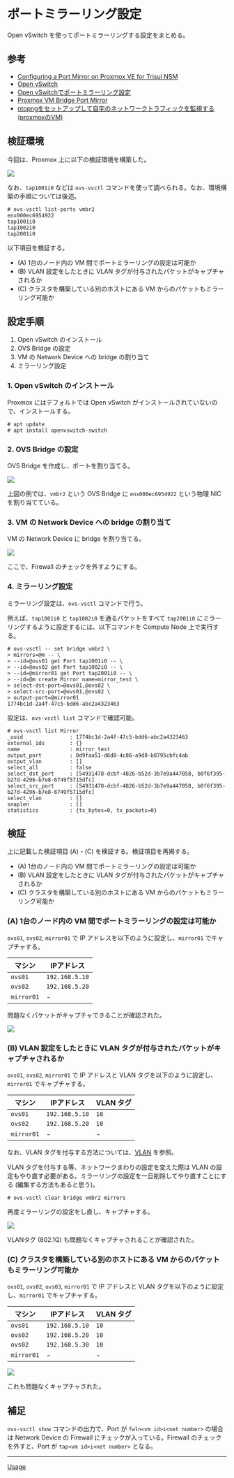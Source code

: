 # ポートミラーリング設定
Open vSwitch を使ってポートミラーリングする設定をまとめる。

## 参考
- [Configuring a Port Mirror on Proxmox VE for Trisul NSM](https://www.trisul.org/devzone/doku.php/articles:proxmox_span)
- [Open vSwitch](https://pve.proxmox.com/wiki/Open_vSwitch)
- [Open vSwitchでポートミラーリング設定](https://knqyf263.hatenablog.com/entry/2014/01/02/202439)
- [Proxmox VM Bridge Port Mirror](https://codingpackets.com/blog/proxmox-vm-bridge-port-mirror/)
- [ntopngをセットアップして自宅のネットワークトラフィックを監視する (proxmoxのVM)](https://guetan.dev/setup-ntopng/)

## 検証環境
今回は、Proxmox 上に以下の検証環境を構築した。

![](./01_env.drawio.png)

なお、`tap1001i0` などは `ovs-vsctl` コマンドを使って調べられる。なお、環境構築の手順については後述。

```
# ovs-vsctl list-ports vmbr2
enx000ec6954922
tap1001i0
tap1002i0
tap2001i0
```

以下項目を検証する。

- (A) 1台のノード内の VM 間でポートミラーリングの設定は可能か
- (B) VLAN 設定をしたときに VLAN タグが付与されたパケットがキャプチャされるか
- (C) クラスタを構築している別のホストにある VM からのパケットもミラーリング可能か


## 設定手順
1. Open vSwitch のインストール
2. OVS Bridge の設定
3. VM の Network Device への bridge の割り当て
4. ミラーリング設定

### 1. Open vSwitch のインストール
Proxmox にはデフォルトでは Open vSwitch がインストールされていないので、インストールする。

```
# apt update
# apt install openvswitch-switch
```

### 2. OVS Bridge の設定
OVS Bridge を作成し、ポートを割り当てる。

![](./02_bridge.png)

上図の例では、`vmbr2` という OVS Bridge に `enx000ec6954922` という物理 NIC を割り当てている。

### 3. VM の Network Device への bridge の割り当て
VM の Network Device に bridge を割り当てる。

![](./03_vm.png)

ここで、Firewall のチェックを外すようにする。

### 4. ミラーリング設定
ミラーリング設定は、`ovs-vsctl` コマンドで行う。

例えば、`tap1001i0` と `tap1002i0` を通るパケットをすべて `tap2001i0` にミラーリングするように設定するには、以下コマンドを Compute Node 上で実行する。

```
# ovs-vsctl -- set bridge vmbr2 \
> mirrors=@m -- \
> --id=@ovs01 get Port tap1001i0 -- \
> --id=@ovs02 get Port tap1002i0 -- \
> --id=@mirror01 get Port tap2001i0 -- \
> --id=@m create Mirror name=mirror_test \
> select-dst-port=@ovs01,@ovs02 \
> select-src-port=@ovs01,@ovs02 \
> output-port=@mirror01
1774bc1d-2a4f-47c5-bdd6-abc2a4323463
```

設定は、`ovs-vsctl list` コマンドで確認可能。

```
# ovs-vsctl list Mirror
_uuid               : 1774bc1d-2a4f-47c5-bdd6-abc2a4323463
external_ids        : {}
name                : mirror_test
output_port         : 0d9faa51-d6d8-4c86-a9d8-b8795cbfc4ab
output_vlan         : []
select_all          : false
select_dst_port     : [54931478-dcbf-4826-b52d-3b7e9a447058, b0f6f395-b27d-4296-b7e8-6749f5715dfc]
select_src_port     : [54931478-dcbf-4826-b52d-3b7e9a447058, b0f6f395-b27d-4296-b7e8-6749f5715dfc]
select_vlan         : []
snaplen             : []
statistics          : {tx_bytes=0, tx_packets=0}
```

## 検証
上に記載した検証項目 (A) - (C) を検証する。検証項目を再掲する。

- (A) 1台のノード内の VM 間でポートミラーリングの設定は可能か
- (B) VLAN 設定をしたときに VLAN タグが付与されたパケットがキャプチャされるか
- (C) クラスタを構築している別のホストにある VM からのパケットもミラーリング可能か

### (A) 1台のノード内の VM 間でポートミラーリングの設定は可能か

`ovs01`, `ovs02`, `mirror01` で IP アドレスを以下のように設定し、`mirror01` でキャプチャする。

|マシン|IPアドレス|
|---|---|
|`ovs01`|`192.168.5.10`|
|`ovs02`|`192.168.5.20`|
|`mirror01`|-|

問題なくパケットがキャプチャできることが確認された。

![](./04_a_result.png)

### (B) VLAN 設定をしたときに VLAN タグが付与されたパケットがキャプチャされるか
`ovs01`, `ovs02`, `mirror01` で IP アドレスと VLAN タグを以下のように設定し、`mirror01` でキャプチャする。

|マシン|IPアドレス|VLAN タグ|
|---|---|---|
|`ovs01`|`192.168.5.10`|`10`|
|`ovs02`|`192.168.5.20`|`10`|
|`mirror01`|-|-|

なお、VLAN タグを付与する方法については、[VLAN](../VLAN/README.md) を参照。

VLAN タグを付与する等、ネットワークまわりの設定を変えた際は VLAN の設定もやり直す必要がある。ミラーリングの設定を一旦削除してやり直すことにする (編集する方法もあると思う)。

```
# ovs-vsctl clear bridge vmbr2 mirrors
```

再度ミラーリングの設定をし直し、キャプチャする。

![](./05_b_result.png)

VLANタグ (802.1Q) も問題なくキャプチャされることが確認された。

### (C) クラスタを構築している別のホストにある VM からのパケットもミラーリング可能か
`ovs01`, `ovs02`, `ovs03`, `mirror01` で IP アドレスと VLAN タグを以下のように設定し、`mirror01` でキャプチャする。

|マシン|IPアドレス|VLAN タグ|
|---|---|---|
|`ovs01`|`192.168.5.10`|`10`|
|`ovs02`|`192.168.5.20`|`10`|
|`ovs02`|`192.168.5.30`|`10`|
|`mirror01`|-|-|

![](./06_c_result.png)

これも問題なくキャプチャされた。

## 補足
`ovs-vsctl show` コマンドの出力で、Port が `fwln<vm id>i<net number>` の場合は Network Device の Firewall にチェックが入っている。Firewall のチェックを外すと、Port が `tap<vm id>i<net number>` となる。

---

[Usage](../README.md)
